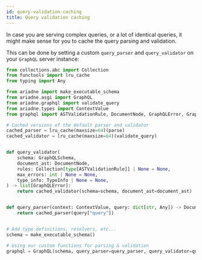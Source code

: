 ```yaml
---
id: query-validation-caching
title: Query validation caching
---
```


In case you are serving complex queries, or a lot of identical queries, it might make sense for you to cache the query parsing and validation.

This can be done by setting a custom `query_parser` and `query_validator` on your `GraphQL` server instance:

```python
from collections.abc import Collection
from functools import lru_cache
from typing import Any

from ariadne import make_executable_schema
from ariadne.asgi import GraphQL
from ariadne.graphql import validate_query
from ariadne.types import ContextValue
from graphql import ASTValidationRule, DocumentNode, GraphQLError, GraphQLSchema, TypeInfo, parse

# Cached versions of the default parser and validator
cached_parser = lru_cache(maxsize=64)(parse)
cached_validator = lru_cache(maxsize=64)(validate_query)


def query_validator(
    schema: GraphQLSchema,
    document_ast: DocumentNode,
    rules: Collection[type[ASTValidationRule]] | None = None,
    max_errors: int | None = None,
    type_info: TypeInfo | None = None,
) -> list[GraphQLError]:
    return cached_validator(schema=schema, document_ast=document_ast)


def query_parser(context: ContextValue, query: dict[str, Any]) -> DocumentNode:
    return cached_parser(query["query"])


# Add type definitions, resolvers, etc...
schema = make_executable_schema()

# Using our custom functions for parsing & validation
graphql = GraphQL(schema, query_parser=query_parser, query_validator=query_validator)
```
